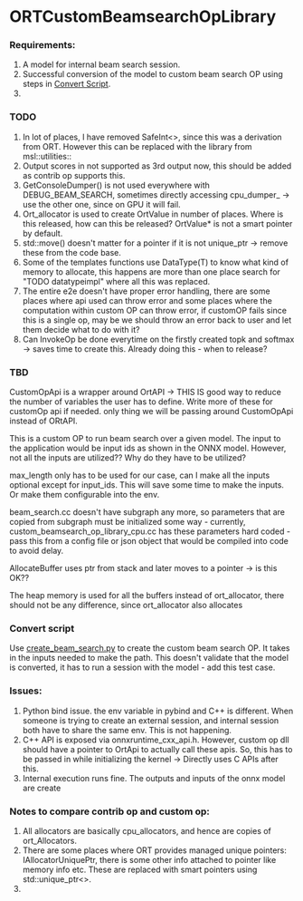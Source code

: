 # ORTCustomBeamsearchOpLibrary

### Requirements:
1. A model for internal beam search session.
2. Successful conversion of the model to custom beam search OP using steps in [Convert Script](#convert-script). 
3. 

### TODO
1. In lot of places, I have removed SafeInt<>, since this was a derivation from ORT. 
However this can be replaced with the library from msl::utilities::
2. Output scores in not supported as 3rd output now, this should be added as contrib op supports this.
3. GetConsoleDumper() is not used everywhere with DEBUG_BEAM_SEARCH, sometimes directly accessing cpu_dumper_ -> use the other one, since on GPU
it will fail. 
4. Ort_allocator is used to create OrtValue in number of places. Where is this released, how can this be released? OrtValue* is not a smart pointer by default.
5. std::move() doesn't matter for a pointer if it is not unique_ptr -> remove these from the code base. 
6. Some of the templates functions use DataType(T) to know what kind of memory to allocate, this happens are more than one place
search for "TODO datatypeimpl" where all this was replaced.
7. The entire e2e doesn't have proper error handling, there are some places where api used can throw error and some places where the computation 
within custom OP can throw error, if customOP fails since this is a single op, may be we should throw an error back to user and let them decide what to do with it?
8. Can InvokeOp be done everytime on the firstly created topk and softmax -> saves time to create this. Already doing this - when to release?

### TBD
CustomOpApi is a wrapper around OrtAPI -> THIS IS good way to reduce the number of variables the user has to define.
Write more of these for customOp api if needed. only thing we will be passing around CustomOpApi instead of ORtAPI.

This is a custom OP to run beam search over a given model. The input to the application would be input ids as shown in the ONNX model.
However, not all the inputs are utilized?? Why do they have to be utilized?

max_length only has to be used for our case, can I make all the inputs optional except for input_ids.  This will save some time to make 
the inputs. Or make them configurable into the env.

beam_search.cc doesn't have subgraph any more, so parameters that are copied from subgraph must be initialized some way - currently, custom_beamsearch_op_library_cpu.cc has these parameters hard coded - pass this from a config file or json object that would be compiled into code to avoid delay.

AllocateBuffer uses ptr from stack and later moves to a pointer -> is this OK??

The heap memory is used for all the buffers instead of ort_allocator, there should not be any difference, since ort_allocator also allocates


### Convert script 
Use [create_beam_search.py](create_beam_search.py) to create the custom beam search OP. It takes in the inputs needed to make the path. This doesn't validate that the model is converted, it has to run a session with the model - add this test case. 


### Issues:
1. Python bind issue. the env variable in pybind and C++ is different. When someone is trying to create an external session, and internal session both have to share the same env. This is not happening. 
2. C++ API is exposed via onnxruntime_cxx_api.h. However, custom op dll should have a pointer to OrtApi to actually call these apis. So, this has to be passed in while initializing the kernel -> Directly uses C APIs after this. 
3. Internal execution runs fine. The outputs and inputs of the onnx model are create


### Notes to compare contrib op and custom op:
1. All allocators are basically cpu_allocators, and hence are copies of ort_Allocators.
2. There are some places where ORT provides managed unique pointers: IAllocatorUniquePtr, there is some other info attached to pointer like memory info etc. These are replaced with smart pointers using std::unique_ptr<>.
3. 